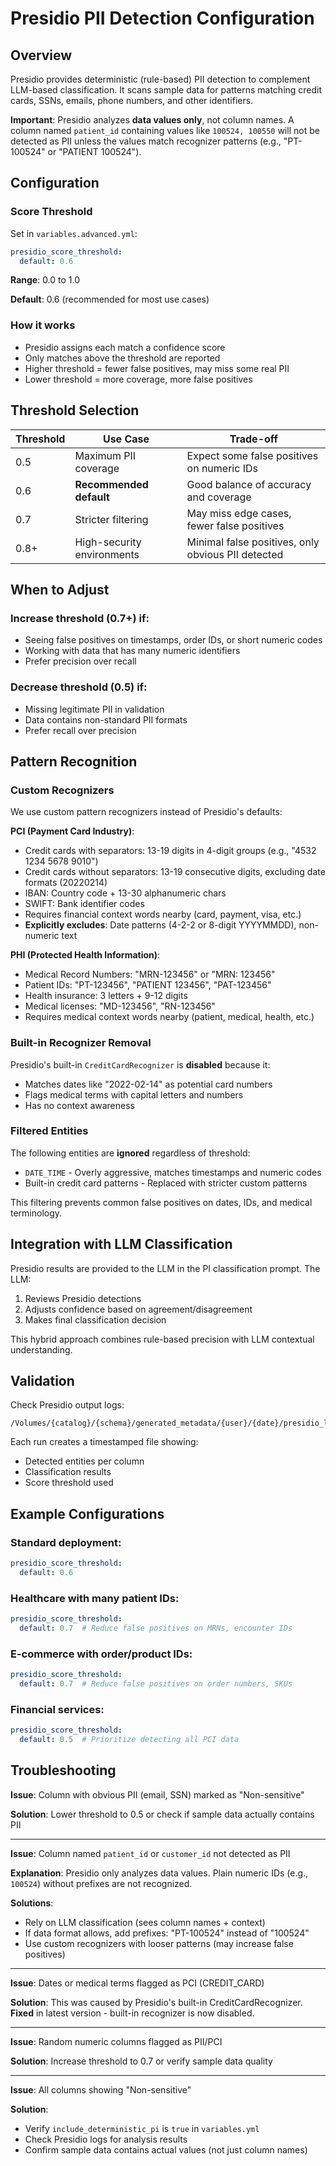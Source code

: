 # Presidio PII Detection Configuration

## Overview

Presidio provides deterministic (rule-based) PII detection to complement LLM-based classification. It scans sample data for patterns matching credit cards, SSNs, emails, phone numbers, and other identifiers.

**Important**: Presidio analyzes **data values only**, not column names. A column named `patient_id` containing values like `100524, 100550` will not be detected as PII unless the values match recognizer patterns (e.g., "PT-100524" or "PATIENT 100524").

## Configuration

### Score Threshold

Set in `variables.advanced.yml`:

```yaml
presidio_score_threshold:
  default: 0.6
```

**Range**: 0.0 to 1.0

**Default**: 0.6 (recommended for most use cases)

### How it works

- Presidio assigns each match a confidence score
- Only matches above the threshold are reported
- Higher threshold = fewer false positives, may miss some real PII
- Lower threshold = more coverage, more false positives

## Threshold Selection

| Threshold | Use Case | Trade-off |
|-----------|----------|-----------|
| 0.5 | Maximum PII coverage | Expect some false positives on numeric IDs |
| 0.6 | **Recommended default** | Good balance of accuracy and coverage |
| 0.7 | Stricter filtering | May miss edge cases, fewer false positives |
| 0.8+ | High-security environments | Minimal false positives, only obvious PII detected |

## When to Adjust

### Increase threshold (0.7+) if:
- Seeing false positives on timestamps, order IDs, or short numeric codes
- Working with data that has many numeric identifiers
- Prefer precision over recall

### Decrease threshold (0.5) if:
- Missing legitimate PII in validation
- Data contains non-standard PII formats
- Prefer recall over precision

## Pattern Recognition

### Custom Recognizers

We use custom pattern recognizers instead of Presidio's defaults:

**PCI (Payment Card Industry)**:
- Credit cards with separators: 13-19 digits in 4-digit groups (e.g., "4532 1234 5678 9010")
- Credit cards without separators: 13-19 consecutive digits, excluding date formats (20220214)
- IBAN: Country code + 13-30 alphanumeric chars
- SWIFT: Bank identifier codes
- Requires financial context words nearby (card, payment, visa, etc.)
- **Explicitly excludes**: Date patterns (4-2-2 or 8-digit YYYYMMDD), non-numeric text

**PHI (Protected Health Information)**:
- Medical Record Numbers: "MRN-123456" or "MRN: 123456"
- Patient IDs: "PT-123456", "PATIENT 123456", "PAT-123456"
- Health insurance: 3 letters + 9-12 digits
- Medical licenses: "MD-123456", "RN-123456"
- Requires medical context words nearby (patient, medical, health, etc.)

### Built-in Recognizer Removal

Presidio's built-in `CreditCardRecognizer` is **disabled** because it:
- Matches dates like "2022-02-14" as potential card numbers
- Flags medical terms with capital letters and numbers
- Has no context awareness

### Filtered Entities

The following entities are **ignored** regardless of threshold:

- `DATE_TIME` - Overly aggressive, matches timestamps and numeric codes
- Built-in credit card patterns - Replaced with stricter custom patterns

This filtering prevents common false positives on dates, IDs, and medical terminology.

## Integration with LLM Classification

Presidio results are provided to the LLM in the PI classification prompt. The LLM:
1. Reviews Presidio detections
2. Adjusts confidence based on agreement/disagreement
3. Makes final classification decision

This hybrid approach combines rule-based precision with LLM contextual understanding.

## Validation

Check Presidio output logs:
```
/Volumes/{catalog}/{schema}/generated_metadata/{user}/{date}/presidio_logs/
```

Each run creates a timestamped file showing:
- Detected entities per column
- Classification results
- Score threshold used

## Example Configurations

### Standard deployment:
```yaml
presidio_score_threshold:
  default: 0.6
```

### Healthcare with many patient IDs:
```yaml
presidio_score_threshold:
  default: 0.7  # Reduce false positives on MRNs, encounter IDs
```

### E-commerce with order/product IDs:
```yaml
presidio_score_threshold:
  default: 0.7  # Reduce false positives on order numbers, SKUs
```

### Financial services:
```yaml
presidio_score_threshold:
  default: 0.5  # Prioritize detecting all PCI data
```

## Troubleshooting

**Issue**: Column with obvious PII (email, SSN) marked as "Non-sensitive"

**Solution**: Lower threshold to 0.5 or check if sample data actually contains PII

---

**Issue**: Column named `patient_id` or `customer_id` not detected as PII

**Explanation**: Presidio only analyzes data values. Plain numeric IDs (e.g., `100524`) without prefixes are not recognized.

**Solutions**:
- Rely on LLM classification (sees column names + context)
- If data format allows, add prefixes: "PT-100524" instead of "100524"
- Use custom recognizers with looser patterns (may increase false positives)

---

**Issue**: Dates or medical terms flagged as PCI (CREDIT_CARD)

**Solution**: This was caused by Presidio's built-in CreditCardRecognizer. **Fixed** in latest version - built-in recognizer is now disabled.

---

**Issue**: Random numeric columns flagged as PII/PCI

**Solution**: Increase threshold to 0.7 or verify sample data quality

---

**Issue**: All columns showing "Non-sensitive" 

**Solution**: 
- Verify `include_deterministic_pi` is `true` in `variables.yml`
- Check Presidio logs for analysis results
- Confirm sample data contains actual values (not just column names)

